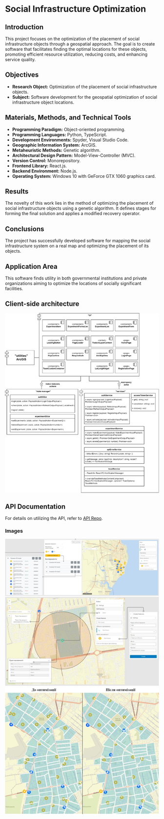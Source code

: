 # Social Infrastructure Optimization

## Introduction

This project focuses on the optimization of the placement of social infrastructure objects through a geospatial approach. The goal is to create software that facilitates finding the optimal locations for these objects, promoting efficient resource utilization, reducing costs, and enhancing service quality.

## Objectives

- **Research Object:** Optimization of the placement of social infrastructure objects.
- **Subject:** Software development for the geospatial optimization of social infrastructure object locations.

## Materials, Methods, and Technical Tools

- **Programming Paradigm:** Object-oriented programming.
- **Programming Languages:** Python, TypeScript.
- **Development Environments:** Spyder, Visual Studio Code.
- **Geographic Information System:** ArcGIS.
- **Metaheuristic Methods:** Genetic algorithm.
- **Architectural Design Pattern:** Model-View-Controller (MVC).
- **Version Control:** Monorepository.
- **Frontend Library:** React.js.
- **Backend Environment:** Node.js.
- **Operating System:** Windows 10 with GeForce GTX 1060 graphics card.

## Results

The novelty of this work lies in the method of optimizing the placement of social infrastructure objects using a genetic algorithm. It defines stages for forming the final solution and applies a modified recovery operator.

## Conclusions

The project has successfully developed software for mapping the social infrastructure system on a real map and optimizing the placement of its objects.

## Application Area

This software finds utility in both governmental institutions and private organizations aiming to optimize the locations of socially significant facilities.

## Client-side architecture

![Work panels](./description/client-components.png)

## API Documentation

For details on utilizing the API, refer to [API Repo](https://github.com/sergey-lipikhin/social-infrastructure-api).

### Images
![Work panels](./description/social-infrastructure-frame-3.jpg)
![Map edit](./description/social-infrastructure-frame-2.jpg)
![Experiment results](./description/results.png)
